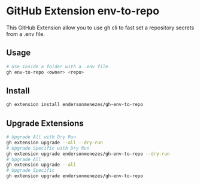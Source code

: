 # GitHub Extension env-to-repo

This GitHub Extension allow you to use gh cli to fast set a repository secrets from a .env file.

## Usage

```bash
# Use inside a folder with a .env file
gh env-to-repo <owner> <repo>
```

## Install

```bash
gh extension install endersonmenezes/gh-env-to-repo
```

## Upgrade Extensions

```bash
# Upgrade All with Dry Run
gh extension upgrade --all --dry-run
# Upgrade Specific with Dry Run
gh extension upgrade endersonmenezes/gh-env-to-repo --dry-run
# Upgrade All
gh extension upgrade --all
# Upgrade Specific
gh extension upgrade endersonmenezes/gh-env-to-repo
```